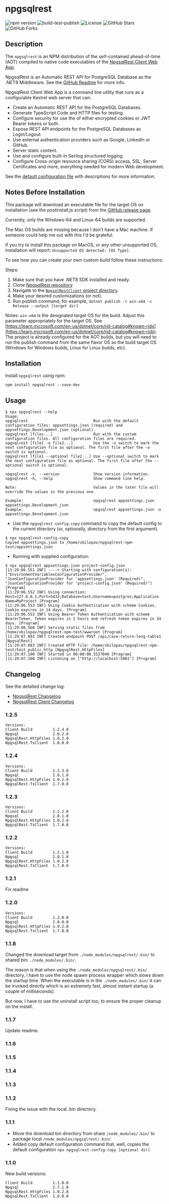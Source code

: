 # npgsqlrest

![npm version](https://badge.fury.io/js/npgsqlrest.svg)
![build-test-publish](https://github.com/vb-consulting/NpgsqlRest/workflows/build-test-publish/badge.svg)
![License](https://img.shields.io/badge/license-MIT-green)
![GitHub Stars](https://img.shields.io/github/stars/vb-consulting/NpgsqlRest?style=social)
![GitHub Forks](https://img.shields.io/github/forks/vb-consulting/NpgsqlRest?style=social)

## Description

The `npgsqlrest` is an NPM distribution of the self-contained ahead-of-time (AOT) compiled to native code executables of the [NpgsqlRest Client Web App](https://github.com/vb-consulting/NpgsqlRest/tree/master/NpgsqlRestClient). 

NpgsqlRest is an Automatic REST API for PostgreSQL Database as the .NET8 Middleware. See the [GitHub Readme](https://github.com/vb-consulting/NpgsqlRest) for more info. 

NpgsqlRest Client Web App is a command line utility that runs as a configurable Kestrel web server that can:

- Create an Automatic REST API for the PostgreSQL Databases.
- Generate TypeScript Code and HTTP files for testing.
- Configure security for use the of either encrypted cookies or JWT Bearer tokens or both.
- Expose REST API endpoints for the PostgreSQL Databases as Login/Logout.
- Use external authentication providers such as Google, LinkedIn or GitHub.
- Server static content.
- Use and configure built-in Serilog structured logging.
- Configure Cross-origin resource sharing (CORS) access, SSL, Server Certificates and more, everything needed for modern Web development.

See the [default configuration file](https://vb-consulting.github.io/npgsqlrest/config/) with descriptions for more information.

## Notes Before Installation

This package will download an executable file for the target OS on installation (see the postinstall.js script) from the [GitHub release page](https://github.com/vb-consulting/NpgsqlRest/releases/).

Currently, only the Windows-64 and Linux-64 builds are supported.

The Mac OS builds are missing because I don't have a Mac machine. If someone could help me out with this I'd be grateful. 

If you try to install this package on MacOS, or any other unsupported OS, installation will report: `Unsupported OS detected: [OS Type]`.

To see how you can create your own custom build follow these instructions:

Steps:

1) Make sure that you have .NET8 SDK installed and ready.
2) Clone [NpgsqlRest repository](https://github.com/vb-consulting/NpgsqlRest/tree/master/NpgsqlRest)
3) Navigate to the [`NpgsqlRestClient` project directory](https://github.com/vb-consulting/NpgsqlRest/tree/master/NpgsqlRestClient/).
4) Make your desired customizations (or not).
5) Run publish command, for example, `dotnet publish -r win-x64 -c Release --output [target dir]`

Notes: `win-x64` is the designated target OS for the build. Adjust this parameter appropriately for the target OS. See [https://learn.microsoft.com/en-us/dotnet/core/rid-catalog#known-rids](https://learn.microsoft.com/en-us/dotnet/core/rid-catalog#known-rids). The project is already configured for the AOT builds, but you will need to run the publish command from the same flavor OS as the build target OS (Windows for Windows builds, Linux for Linux builds, etc).

## Installation

Install `npgsqlrest` using npm:

```console
npm install npgsqlrest --save-dev
```

## Usage

```console
$ npx npgsqlrest --help
Usage:
npgsqlrest                             Run with the default configuration files: appsettings.json (required) and appsettings.Development.json (optional).
npgsqlrest [files...]                  Run with the custom configuration files. All configuration files are required.
npgsqlrest [file1 -o file2...]         Use the -o switch to mark the next configuration file as optional. The first file after the -o switch is optional.
npgsqlrest [file1 --optional file2...] Use --optional switch to mark the next configuration file as optional. The first file after the --optional switch is optional.

npgsqlrest -v, --version               Show version information.
npgsqlrest -h, --help                  Show command line help.

Note:                                  Values in the later file will override the values in the previous one.

Example:                               npgsqlrest appsettings.json appsettings.Development.json
Example:                               npgsqlrest appsettings.json -o appsettings.Development.json
```

- Use the `npgsqlrest-config-copy` command to copy the default config to the current directory (or, optionally, directory from the first argument).

```console
$ npx npgsqlrest-config-copy
Copied appsettings.json to /home/vbilopav/npgsqlrest-npm-test/appsettings.json
```

- Running with supplied configuration:

```console
$ npx npgsqlrest appsettings.json project-config.json 
[11:29:06.551 INF] ----> Starting with configuration(s): ["EnvironmentVariablesConfigurationProvider", "JsonConfigurationProvider for 'appsettings.json' (Required)", "JsonConfigurationProvider for 'project-config.json' (Required)"] [Program]
[11:29:06.552 INF] Using connection: Host=127.0.0.1;Port=5432;Database=test;Username=postgres;Application Name=MyProject [Program]
[11:29:06.553 INF] Using Cookie Authentication with scheme Cookies. Cookie expires in 14 days. [Program]
[11:29:06.553 INF] Using Bearer Token Authentication with scheme BearerToken. Token expires in 1 hours and refresh token expires in 14 days. [Program]
[11:29:06.560 INF] Serving static files from /home/vbilopav/npgsqlrest-npm-test/wwwroot [Program]
[11:29:07.083 INF] Created endpoint POST /api/case-return-long-table1 [NpgsqlRest]
[11:29:07.083 INF] Created HTTP file: /home/vbilopav/npgsqlrest-npm-test/test_public.http [NpgsqlRest.HttpFiles]
[11:29:07.100 INF] Started in 00:00:00.5527040 [Program]
[11:29:07.100 INF] Listening on ["http://localhost:5001"] [Program]
```

## Changelog

See the detailed change log: 
- [NpgsqlRest Changelog](https://vb-consulting.github.io/npgsqlrest/changelog/)
- [NpgsqlRest Client Changelog](https://vb-consulting.github.io/npgsqlrest/client/#changelog)

### 1.2.5

```console
Versions:
Client Build         1.2.4.0
Npgsql               2.8.2.0
NpgsqlRest.HttpFiles 1.0.2.0
NpgsqlRest.TsClient  1.8.0.0
```

### 1.2.4

```console
Versions:
Client Build         1.2.3.0
Npgsql               2.8.1.0
NpgsqlRest.HttpFiles 1.0.2.0
NpgsqlRest.TsClient  1.7.0.0
```

### 1.2.3

```console
Versions:
Client Build         1.2.2.0
Npgsql               2.8.1.0
NpgsqlRest.HttpFiles 1.0.2.0
NpgsqlRest.TsClient  1.7.0.0
```

### 1.2.2

```console
Versions:
Client Build         1.2.1.0
Npgsql               2.8.1.0
NpgsqlRest.HttpFiles 1.0.2.0
NpgsqlRest.TsClient  1.7.0.0
```

### 1.2.1

Fix readme

### 1.2.0

```console
Versions:
Client Build         1.2.0.0
Npgsql               2.8.0.0
NpgsqlRest.HttpFiles 1.0.2.0
NpgsqlRest.TsClient  1.7.0.0
```

### 1.1.8

Changed the download target from `./node_modules/npgsqlrest/.bin/` to shared bin: `./node_modules/.bin/`.

The reason is that when using the `./node_modules/npgsqlrest/.bin/` directory, I have to use the node spawn process wrapper which slows down the startup time. When the executable is in the `./node_modules/.bin/` it can be invoked directly which is an extremely fast, almost instant startup (a couple of milliseconds).

But now, I have to use the uninstall script too, to ensure the proper cleanup on the install.

### 1.1.7

Update readme.

### 1.1.6
### 1.1.5
### 1.1.4
### 1.1.3
### 1.1.2

Fixing the issue with the local .bin directory.

### 1.1.1

- Move the download bin directory from share `/node_modules/.bin/` to package local `/node_modules/npgsqlrest/.bin/`
- Added copy default configuration command that, well, copies the default configuration `npx npgsqlrest-config-copy [optional dir]`

### 1.1.0

New build versions:

```console
Client Build         1.1.0.0
Npgsql               2.7.1.0
NpgsqlRest.HttpFiles 1.0.2.0
NpgsqlRest.TsClient  1.6.0.0
```